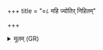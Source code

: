 +++
title = "०८ महि ज्योतिर् निहितम्"

+++
<details><summary>मूलम् (GR)</summary>

महि ज्योतिर् निहितं मर्त्येषु  
येन देवासो अतरन्न् अरातीन् ।  
तेनेमं सेतुम् अति गेष्म सर्वे  
वैश्वानरं ज्योतिर् अमीव देवाः ॥
</details>